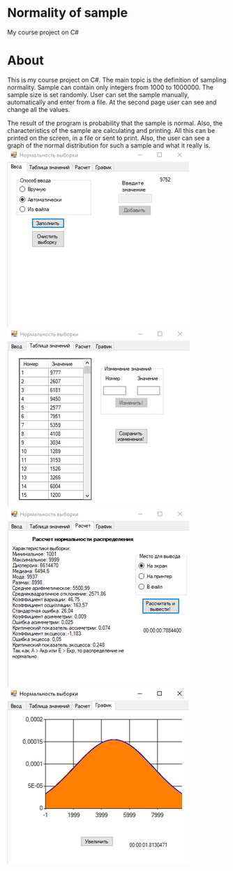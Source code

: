 # Normality of sample
 My course project on C#
# About
This is my course project on C#. The main topic is the definition of sampling normality. Sample can contain only integers from 1000 to 1000000. The sample size is set randomly. User can set the sample manually, automatically and enter from a file. At the second page user can see and change all the values.  


The result of the program is probability that the sample is normal. Also, the characteristics of the sample are calculating and printing. All this can be printed on the screen, in a file or sent to print.
Also, the user can see a graph of the normal distribution for such a sample and what it really is.
![Filling the sample](screenshots/1.PNG "Filling the sample")​
![Showing whole sample](screenshots/2.PNG "Showing whole sample")​
![Print result](screenshots/3.PNG "Print result")​
![Graph of definition](screenshots/4.PNG "Graph of definition")​
